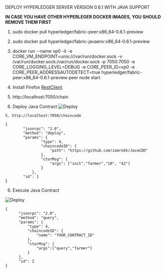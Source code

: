 
DEPLOY HYPERLEDGER SERVER VERSION 0.6.1 WITH JAVA SUPPORT

**IN CASE YOU HAVE OTHER HYPERLEGER DOCKER IMAGES, YOU SHOULD REMOVE THEM FIRST**

1. sudo docker pull hyperledger/fabric-peer:x86_64-0.6.1-preview
2. sudo docker pull hyperledger/fabric-javaenv:x86_64-0.6.1-preview

3. docker run  --name vp0 -it -e CORE_VM_ENDPOINT=unix:///var/run/docker.sock -v /var/run/docker.sock:/var/run/docker.sock  -p 7050:7050 -e CORE_LOGGING_LEVEL=DEBUG -e CORE_PEER_ID=vp0 -e CORE_PEER_ADDRESSAUTODETECT=true hyperledger/fabric-peer:x86_64-0.6.1-preview peer node start 

4. Install Firefox [RestClient](https://addons.mozilla.org/en-US/firefox/addon/restclient/)

5. http://localhost:7050/chain

6. Deploy Java Contract 
![Deploy](https://github.com/plucena/smartcontracts/blob/master/labs/lab02/img/img01.png)
``` 
5. http://localhost:7050/chaincode

{
		"jsonrpc": "2.0",
		"method": "deploy",
		"params": {
				"type": 4,
				"chaincodeID": {
					"path": "https://github.com/zamrokk/JavaCDD"
				},
				"ctorMsg": {
					"args": ["init","farmer","10", "42"]
				}
			},
		"id": 1
}

```
6. Execute Java Contract

![Deploy](https://github.com/plucena/smartcontracts/blob/master/labs/lab02/img/img02.png)
``` 
{
      "jsonrpc": "2.0",
      "method": "query",
      "params": {
          "type": 4,
          "chaincodeID": {
              "name": "YOUR_CONTRACT_ID"
          },
          "ctorMsg": {
              "args":["query","farmer"]
          }
      },
      "id": 2
}
``` 


